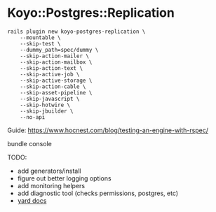 # Koyo::Postgres::Replication

```
rails plugin new koyo-postgres-replication \
    --mountable \
    --skip-test \
    --dummy_path=spec/dummy \
    --skip-action-mailer \
    --skip-action-mailbox \
    --skip-action-text \
    --skip-active-job \
    --skip-active-storage \
    --skip-action-cable \
    --skip-asset-pipeline \
    --skip-javascript \
    --skip-hotwire \
    --skip-jbuilder \
    --no-api
```

Guide: https://www.hocnest.com/blog/testing-an-engine-with-rspec/

bundle console


TODO:
* add generators/install
* figure out better logging options
* add monitoring helpers
* add diagnostic tool (checks permissions, postgres, etc)
* [yard docs](https://gnuu.org/2009/11/21/generate-yard-docs-for-your-gem/)
